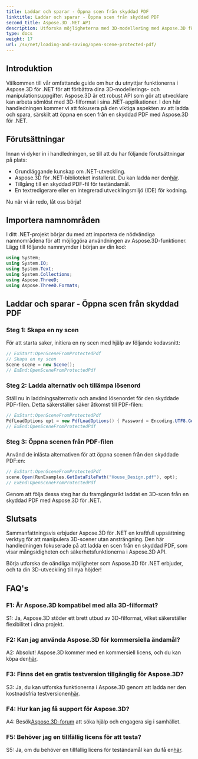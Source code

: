 ```yaml
---
title: Laddar och sparar - Öppna scen från skyddad PDF
linktitle: Laddar och sparar - Öppna scen från skyddad PDF
second_title: Aspose.3D .NET API
description: Utforska möjligheterna med 3D-modellering med Aspose.3D för .NET. Lär dig att öppna scener från skyddade PDF-filer i vår steg-för-steg-guide.
type: docs
weight: 17
url: /sv/net/loading-and-saving/open-scene-protected-pdf/
---
```

## Introduktion

Välkommen till vår omfattande guide om hur du utnyttjar funktionerna i Aspose.3D för .NET för att förbättra dina 3D-modellerings- och manipulationsuppgifter. Aspose.3D är ett robust API som gör att utvecklare kan arbeta sömlöst med 3D-filformat i sina .NET-applikationer. I den här handledningen kommer vi att fokusera på den viktiga aspekten av att ladda och spara, särskilt att öppna en scen från en skyddad PDF med Aspose.3D för .NET.

## Förutsättningar

Innan vi dyker in i handledningen, se till att du har följande förutsättningar på plats:

- Grundläggande kunskap om .NET-utveckling.
-  Aspose.3D för .NET-biblioteket installerat. Du kan ladda ner den[här](https://releases.aspose.com/3d/net/).
- Tillgång till en skyddad PDF-fil för teständamål.
- En textredigerare eller en integrerad utvecklingsmiljö (IDE) för kodning.

Nu när vi är redo, låt oss börja!

## Importera namnområden

I ditt .NET-projekt börjar du med att importera de nödvändiga namnområdena för att möjliggöra användningen av Aspose.3D-funktioner. Lägg till följande namnrymder i början av din kod:

```csharp
using System;
using System.IO;
using System.Text;
using System.Collections;
using Aspose.ThreeD;
using Aspose.ThreeD.Formats;
```

## Laddar och sparar - Öppna scen från skyddad PDF

### Steg 1: Skapa en ny scen

För att starta saker, initiera en ny scen med hjälp av följande kodavsnitt:

```csharp
// ExStart:OpenSceneFromProtectedPdf
// Skapa en ny scen
Scene scene = new Scene();
// ExEnd:OpenSceneFromProtectedPdf
```

### Steg 2: Ladda alternativ och tillämpa lösenord

Ställ nu in laddningsalternativ och använd lösenordet för den skyddade PDF-filen. Detta säkerställer säker åtkomst till PDF-filen:

```csharp
// ExStart:OpenSceneFromProtectedPdf
PdfLoadOptions opt = new PdfLoadOptions() { Password = Encoding.UTF8.GetBytes("password") };
// ExEnd:OpenSceneFromProtectedPdf
```

### Steg 3: Öppna scenen från PDF-filen

Använd de inlästa alternativen för att öppna scenen från den skyddade PDF:en:

```csharp
// ExStart:OpenSceneFromProtectedPdf
scene.Open(RunExamples.GetDataFilePath("House_Design.pdf"), opt);
// ExEnd:OpenSceneFromProtectedPdf
```

Genom att följa dessa steg har du framgångsrikt laddat en 3D-scen från en skyddad PDF med Aspose.3D för .NET.

## Slutsats

Sammanfattningsvis erbjuder Aspose.3D för .NET en kraftfull uppsättning verktyg för att manipulera 3D-scener utan ansträngning. Den här handledningen fokuserade på att ladda en scen från en skyddad PDF, som visar mångsidigheten och säkerhetsfunktionerna i Aspose.3D API.

Börja utforska de oändliga möjligheter som Aspose.3D för .NET erbjuder, och ta din 3D-utveckling till nya höjder!

## FAQ's

### F1: Är Aspose.3D kompatibel med alla 3D-filformat?

S1: Ja, Aspose.3D stöder ett brett utbud av 3D-filformat, vilket säkerställer flexibilitet i dina projekt.

### F2: Kan jag använda Aspose.3D för kommersiella ändamål?

A2: Absolut! Aspose.3D kommer med en kommersiell licens, och du kan köpa den[här](https://purchase.aspose.com/buy).

### F3: Finns det en gratis testversion tillgänglig för Aspose.3D?

 S3: Ja, du kan utforska funktionerna i Aspose.3D genom att ladda ner den kostnadsfria testversionen[här](https://releases.aspose.com/).

### F4: Hur kan jag få support för Aspose.3D?

 A4: Besök[Aspose.3D-forum](https://forum.aspose.com/c/3d/18) att söka hjälp och engagera sig i samhället.

### F5: Behöver jag en tillfällig licens för att testa?

 S5: Ja, om du behöver en tillfällig licens för teständamål kan du få en[här](https://purchase.aspose.com/temporary-license/).